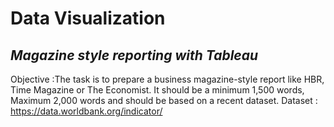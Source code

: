 # Data Visualization

## *Magazine style reporting with Tableau*

Objective :The task is to prepare a business magazine-style report like HBR, Time Magazine
           or The Economist. It should be a minimum 1,500 words, Maximum 2,000 words and should be based on a recent dataset.
Dataset   : https://data.worldbank.org/indicator/
